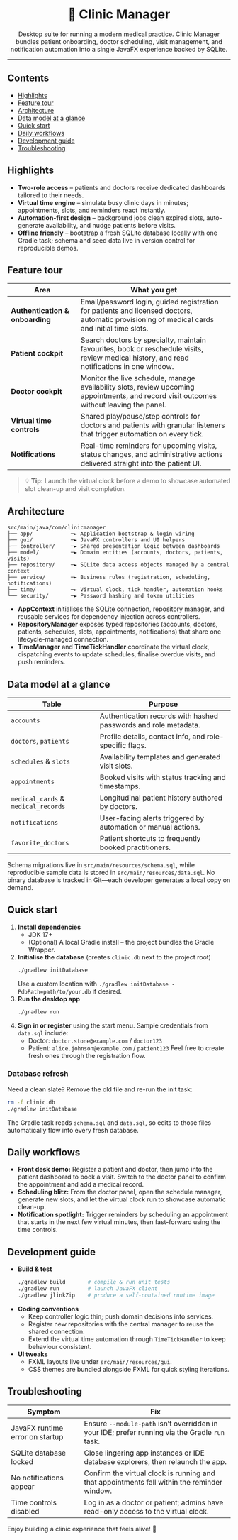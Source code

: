 <div align="center">

# 🏥 Clinic Manager

Desktop suite for running a modern medical practice. Clinic Manager bundles patient onboarding, doctor scheduling, visit management, and notification automation into a single JavaFX experience backed by SQLite.

</div>

---

## Contents
- [Highlights](#highlights)
- [Feature tour](#feature-tour)
- [Architecture](#architecture)
- [Data model at a glance](#data-model-at-a-glance)
- [Quick start](#quick-start)
- [Daily workflows](#daily-workflows)
- [Development guide](#development-guide)
- [Troubleshooting](#troubleshooting)

## Highlights
- **Two-role access** – patients and doctors receive dedicated dashboards tailored to their needs.
- **Virtual time engine** – simulate busy clinic days in minutes; appointments, slots, and reminders react instantly.
- **Automation-first design** – background jobs clean expired slots, auto-generate availability, and nudge patients before visits.
- **Offline friendly** – bootstrap a fresh SQLite database locally with one Gradle task; schema and seed data live in version control for reproducible demos.

## Feature tour
| Area | What you get |
| --- | --- |
| **Authentication & onboarding** | Email/password login, guided registration for patients and licensed doctors, automatic provisioning of medical cards and initial time slots. |
| **Patient cockpit** | Search doctors by specialty, maintain favourites, book or reschedule visits, review medical history, and read notifications in one window. |
| **Doctor cockpit** | Monitor the live schedule, manage availability slots, review upcoming appointments, and record visit outcomes without leaving the panel. |
| **Virtual time controls** | Shared play/pause/step controls for doctors and patients with granular listeners that trigger automation on every tick. |
| **Notifications** | Real-time reminders for upcoming visits, status changes, and administrative actions delivered straight into the patient UI. |

> 💡 **Tip:** Launch the virtual clock before a demo to showcase automated slot clean-up and visit completion.

## Architecture
```
src/main/java/com/clinicmanager
├── app/            ─► Application bootstrap & login wiring
├── gui/            ─► JavaFX controllers and UI helpers
├── controller/     ─► Shared presentation logic between dashboards
├── model/          ─► Domain entities (accounts, doctors, patients, visits)
├── repository/     ─► SQLite data access objects managed by a central context
├── service/        ─► Business rules (registration, scheduling, notifications)
├── time/           ─► Virtual clock, tick handler, automation hooks
└── security/       ─► Password hashing and token utilities
```
- **AppContext** initialises the SQLite connection, repository manager, and reusable services for dependency injection across controllers.
- **RepositoryManager** exposes typed repositories (accounts, doctors, patients, schedules, slots, appointments, notifications) that share one lifecycle-managed connection.
- **TimeManager** and **TimeTickHandler** coordinate the virtual clock, dispatching events to update schedules, finalise overdue visits, and push reminders.

## Data model at a glance
| Table | Purpose |
| --- | --- |
| `accounts` | Authentication records with hashed passwords and role metadata. |
| `doctors`, `patients` | Profile details, contact info, and role-specific flags. |
| `schedules` & `slots` | Availability templates and generated visit slots. |
| `appointments` | Booked visits with status tracking and timestamps. |
| `medical_cards` & `medical_records` | Longitudinal patient history authored by doctors. |
| `notifications` | User-facing alerts triggered by automation or manual actions. |
| `favorite_doctors` | Patient shortcuts to frequently booked practitioners. |

Schema migrations live in `src/main/resources/schema.sql`, while reproducible sample data is stored in `src/main/resources/data.sql`. No binary database is tracked in Git—each developer generates a local copy on demand.

## Quick start
1. **Install dependencies**
   - JDK 17+
   - (Optional) A local Gradle install – the project bundles the Gradle Wrapper.
2. **Initialise the database** (creates `clinic.db` next to the project root)
   ```bash
   ./gradlew initDatabase
   ```
   Use a custom location with `./gradlew initDatabase -PdbPath=path/to/your.db` if desired.
3. **Run the desktop app**
   ```bash
   ./gradlew run
   ```
4. **Sign in or register** using the start menu. Sample credentials from `data.sql` include:
   - Doctor: `doctor.stone@example.com` / `doctor123`
   - Patient: `alice.johnson@example.com` / `patient123`
   Feel free to create fresh ones through the registration flow.

### Database refresh
Need a clean slate? Remove the old file and re-run the init task:
```bash
rm -f clinic.db
./gradlew initDatabase
```
The Gradle task reads `schema.sql` and `data.sql`, so edits to those files automatically flow into every fresh database.

## Daily workflows
- **Front desk demo:** Register a patient and doctor, then jump into the patient dashboard to book a visit. Switch to the doctor panel to confirm the appointment and add a medical record.
- **Scheduling blitz:** From the doctor panel, open the schedule manager, generate new slots, and let the virtual clock run to showcase automatic clean-up.
- **Notification spotlight:** Trigger reminders by scheduling an appointment that starts in the next few virtual minutes, then fast-forward using the time controls.

## Development guide
- **Build & test**
  ```bash
  ./gradlew build       # compile & run unit tests
  ./gradlew run         # launch JavaFX client
  ./gradlew jlinkZip    # produce a self-contained runtime image
  ```
- **Coding conventions**
  - Keep controller logic thin; push domain decisions into services.
  - Register new repositories with the central manager to reuse the shared connection.
  - Extend the virtual time automation through `TimeTickHandler` to keep behaviour consistent.
- **UI tweaks**
  - FXML layouts live under `src/main/resources/gui`.
  - CSS themes are bundled alongside FXML for quick styling iterations.

## Troubleshooting
| Symptom | Fix |
| --- | --- |
| JavaFX runtime error on startup | Ensure `--module-path` isn’t overridden in your IDE; prefer running via the Gradle `run` task. |
| SQLite database locked | Close lingering app instances or IDE database explorers, then relaunch the app. |
| No notifications appear | Confirm the virtual clock is running and that appointments fall within the reminder window. |
| Time controls disabled | Log in as a doctor or patient; admins have read-only access to the virtual clock. |

Enjoy building a clinic experience that feels alive! 🚀
